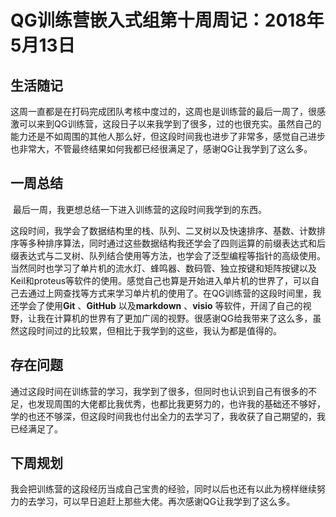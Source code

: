 # QG训练营嵌入式组第十周周记：2018年5月13日

## 生活随记

​	这周一直都是在打码完成团队考核中度过的，这周也是训练营的最后一周了，很感激可以来到QG训练营，这段日子以来我学到了很多，过的也很充实。虽然自己的能力还是不如周围的其他人那么好，但这段时间我也进步了非常多，感觉自己进步也非常大，不管最终结果如何我都已经很满足了，感谢QG让我学到了这么多。

## 一周总结

​	最后一周，我更想总结一下进入训练营的这段时间我学到的东西。

​	这段时间，我学会了数据结构里的栈、队列、二叉树以及快速排序、基数、计数排序等多种排序算法，同时通过这些数据结构我还学会了四则运算的前缀表达式和后缀表达式与二叉树、队列结合使用等方法，也学会了泛型编程等指针的高级使用。当然同时也学习了单片机的流水灯、蜂鸣器、数码管、独立按键和矩阵按键以及Keil和proteus等软件的使用。感觉自己也算是开始进入单片机的世界了，可以自己去通过上网查找等方式来学习单片机的使用了。在QG训练营的这段时间里，我还学会了使用**Git** 、**GitHub** 以及**markdown** 、**visio** 等软件，开阔了自己的视野，让我在计算机的世界有了更加广阔的视野。很感谢QG给我带来了这么多，虽然这段时间过的比较累，但相比于我学到的这些，我认为都是值得的。

## 存在问题

​	通过这段时间在训练营的学习，我学到了很多，但同时也认识到自己有很多的不足，也发现周围的大佬都比我优秀，也都比我更努力的，也许我的基础还不够好，学的也还不够深，但这段时间我也付出全力的去学习了，我收获了自己期望的，我已经满足了。

## 下周规划

​	我会把训练营的这段经历当成自己宝贵的经验，同时以后也还有以此为榜样继续努力的去学习，可以早日追赶上那些大佬。再次感谢QG让我学到了这么多。
